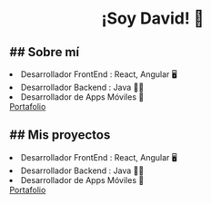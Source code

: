 <h1 align=center>¡Soy David! 👋</h1>

<h2>## Sobre mí</h2>
<li>Desarrollador FrontEnd : React, Angular 🖥️</li>
<li>Desarrollador Backend : Java 👨‍💻</li>
<li>Desarrollador de Apps Móviles 📲</li>
<a href="https://jhontoro.online/">Portafolio</a>

<h2>## Mis proyectos</h2>
<li>Desarrollador FrontEnd : React, Angular 🖥️</li>
<li>Desarrollador Backend : Java 👨‍💻</li>
<li>Desarrollador de Apps Móviles 📲</li>
<a href="https://jhontoro.online/">Portafolio</a>
<!---
Jhon-Toro/Jhon-Toro is a ✨ special ✨ repository because its `README.md` (this file) appears on your GitHub profile.
You can click the Preview link to take a look at your changes.
--->
